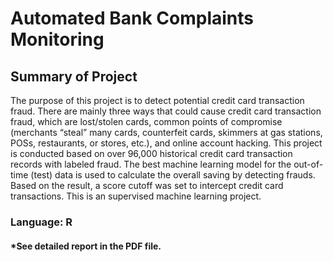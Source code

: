 # Automated Bank Complaints Monitoring

## Summary of Project
The purpose of this project is to detect potential credit card transaction fraud. There are mainly three ways that could cause credit card transaction fraud, which are lost/stolen cards, common points of compromise (merchants “steal” many cards, counterfeit cards, skimmers at gas stations, POSs, restaurants, or stores, etc.), and online account hacking. This project is conducted based on over 96,000 historical credit card transaction records with labeled fraud. The best machine learning model for the out-of-time (test) data is used to calculate the overall saving by detecting frauds. Based on the result, a score cutoff was set to intercept credit card transactions. This is an supervised machine learning project.

### Language: R

#### *See detailed report in the PDF file.
